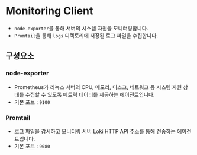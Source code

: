 # Monitoring Client
- `node-exporter`를 통해 서버의 시스템 자원을 모니터링합니다.
- `Promtail`을 통해 `logs` 디렉토리에 저장된 로그 파일을 수집합니다.


## 구성요소


### node-exporter
- Prometheus가 리눅스 서버의 CPU, 메모리, 디스크, 네트워크 등 시스템 자원 상태를 수집할 수 있도록 메트릭 데이터를 제공하는 에이전트입니다.
- 기본 포트 : `9100`


### Promtail
- 로그 파일을 감시하고 모니터링 서버 Loki HTTP API 주소를 통해 전송하는 에이전트입니다.
- 기본 포트 : `9080`